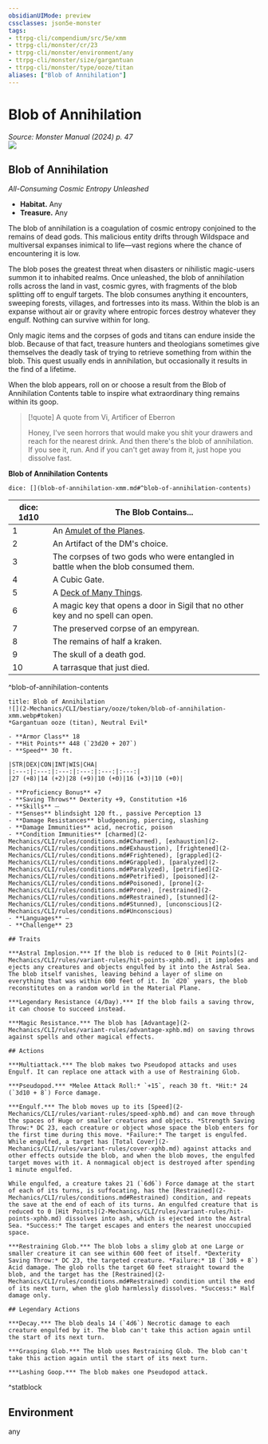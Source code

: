 ```yaml
---
obsidianUIMode: preview
cssclasses: json5e-monster
tags:
- ttrpg-cli/compendium/src/5e/xmm
- ttrpg-cli/monster/cr/23
- ttrpg-cli/monster/environment/any
- ttrpg-cli/monster/size/gargantuan
- ttrpg-cli/monster/type/ooze/titan
aliases: ["Blob of Annihilation"]
---
```

# Blob of Annihilation
*Source: Monster Manual (2024) p. 47*  
![](2-Mechanics/CLI/bestiary/ooze/img/blob-of-annihilation.webp#right)

## Blob of Annihilation

*All-Consuming Cosmic Entropy Unleashed*

- **Habitat.** Any  
- **Treasure.** Any  

The blob of annihilation is a coagulation of cosmic entropy conjoined to the remains of dead gods. This malicious entity drifts through Wildspace and multiversal expanses inimical to life—vast regions where the chance of encountering it is low.

The blob poses the greatest threat when disasters or nihilistic magic-users summon it to inhabited realms. Once unleashed, the blob of annihilation rolls across the land in vast, cosmic gyres, with fragments of the blob splitting off to engulf targets. The blob consumes anything it encounters, sweeping forests, villages, and fortresses into its mass. Within the blob is an expanse without air or gravity where entropic forces destroy whatever they engulf. Nothing can survive within for long.

Only magic items and the corpses of gods and titans can endure inside the blob. Because of that fact, treasure hunters and theologians sometimes give themselves the deadly task of trying to retrieve something from within the blob. This quest usually ends in annihilation, but occasionally it results in the find of a lifetime.

When the blob appears, roll on or choose a result from the Blob of Annihilation Contents table to inspire what extraordinary thing remains within its goop.

> [!quote] A quote from Vi, Artificer of Eberron  
> 
> Honey, I've seen horrors that would make you shit your drawers and reach for the nearest drink. And then there's the blob of annihilation. If you see it, run. And if you can't get away from it, just hope you dissolve fast.

**Blob of Annihilation Contents**

`dice: [](blob-of-annihilation-xmm.md#^blob-of-annihilation-contents)`

| dice: 1d10 | The Blob Contains... |
|------------|----------------------|
| 1 | An [Amulet of the Planes](2-Mechanics/CLI/items/amulet-of-the-planes-xdmg.md). |
| 2 | An Artifact of the DM's choice. |
| 3 | The corpses of two gods who were entangled in battle when the blob consumed them. |
| 4 | A Cubic Gate. |
| 5 | A [Deck of Many Things](2-Mechanics/CLI/items/deck-of-many-things-xdmg.md). |
| 6 | A magic key that opens a door in Sigil that no other key and no spell can open. |
| 7 | The preserved corpse of an empyrean. |
| 8 | The remains of half a kraken. |
| 9 | The skull of a death god. |
| 10 | A tarrasque that just died. |
^blob-of-annihilation-contents

```ad-statblock
title: Blob of Annihilation
![](2-Mechanics/CLI/bestiary/ooze/token/blob-of-annihilation-xmm.webp#token)
*Gargantuan ooze (titan), Neutral Evil*

- **Armor Class** 18 
- **Hit Points** 448 (`23d20 + 207`) 
- **Speed** 30 ft.

|STR|DEX|CON|INT|WIS|CHA|
|:---:|:---:|:---:|:---:|:---:|:---:|
|27 (+8)|14 (+2)|28 (+9)|10 (+0)|16 (+3)|10 (+0)|

- **Proficiency Bonus** +7
- **Saving Throws** Dexterity +9, Constitution +16
- **Skills** ⏤
- **Senses** blindsight 120 ft., passive Perception 13
- **Damage Resistances** bludgeoning, piercing, slashing
- **Damage Immunities** acid, necrotic, poison
- **Condition Immunities** [charmed](2-Mechanics/CLI/rules/conditions.md#Charmed), [exhaustion](2-Mechanics/CLI/rules/conditions.md#Exhaustion), [frightened](2-Mechanics/CLI/rules/conditions.md#Frightened), [grappled](2-Mechanics/CLI/rules/conditions.md#Grappled), [paralyzed](2-Mechanics/CLI/rules/conditions.md#Paralyzed), [petrified](2-Mechanics/CLI/rules/conditions.md#Petrified), [poisoned](2-Mechanics/CLI/rules/conditions.md#Poisoned), [prone](2-Mechanics/CLI/rules/conditions.md#Prone), [restrained](2-Mechanics/CLI/rules/conditions.md#Restrained), [stunned](2-Mechanics/CLI/rules/conditions.md#Stunned), [unconscious](2-Mechanics/CLI/rules/conditions.md#Unconscious)
- **Languages** —
- **Challenge** 23

## Traits

***Astral Implosion.*** If the blob is reduced to 0 [Hit Points](2-Mechanics/CLI/rules/variant-rules/hit-points-xphb.md), it implodes and ejects any creatures and objects engulfed by it into the Astral Sea. The blob itself vanishes, leaving behind a layer of slime on everything that was within 600 feet of it. In `d20` years, the blob reconstitutes on a random world in the Material Plane.

***Legendary Resistance (4/Day).*** If the blob fails a saving throw, it can choose to succeed instead.

***Magic Resistance.*** The blob has [Advantage](2-Mechanics/CLI/rules/variant-rules/advantage-xphb.md) on saving throws against spells and other magical effects.

## Actions

***Multiattack.*** The blob makes two Pseudopod attacks and uses Engulf. It can replace one attack with a use of Restraining Glob.

***Pseudopod.*** *Melee Attack Roll:* `+15`, reach 30 ft. *Hit:* 24 (`3d10 + 8`) Force damage.

***Engulf.*** The blob moves up to its [Speed](2-Mechanics/CLI/rules/variant-rules/speed-xphb.md) and can move through the spaces of Huge or smaller creatures and objects. *Strength Saving Throw:* DC 23, each creature or object whose space the blob enters for the first time during this move. *Failure:* The target is engulfed. While engulfed, a target has [Total Cover](2-Mechanics/CLI/rules/variant-rules/cover-xphb.md) against attacks and other effects outside the blob, and when the blob moves, the engulfed target moves with it. A nonmagical object is destroyed after spending 1 minute engulfed.

While engulfed, a creature takes 21 (`6d6`) Force damage at the start of each of its turns, is suffocating, has the [Restrained](2-Mechanics/CLI/rules/conditions.md#Restrained) condition, and repeats the save at the end of each of its turns. An engulfed creature that is reduced to 0 [Hit Points](2-Mechanics/CLI/rules/variant-rules/hit-points-xphb.md) dissolves into ash, which is ejected into the Astral Sea. *Success:* The target escapes and enters the nearest unoccupied space.

***Restraining Glob.*** The blob lobs a slimy glob at one Large or smaller creature it can see within 600 feet of itself. *Dexterity Saving Throw:* DC 23, the targeted creature. *Failure:* 18 (`3d6 + 8`) Acid damage. The glob rolls the target 60 feet straight toward the blob, and the target has the [Restrained](2-Mechanics/CLI/rules/conditions.md#Restrained) condition until the end of its next turn, when the glob harmlessly dissolves. *Success:* Half damage only.

## Legendary Actions

***Decay.*** The blob deals 14 (`4d6`) Necrotic damage to each creature engulfed by it. The blob can't take this action again until the start of its next turn.

***Grasping Glob.*** The blob uses Restraining Glob. The blob can't take this action again until the start of its next turn.

***Lashing Goop.*** The blob makes one Pseudopod attack.
```
^statblock

## Environment

any